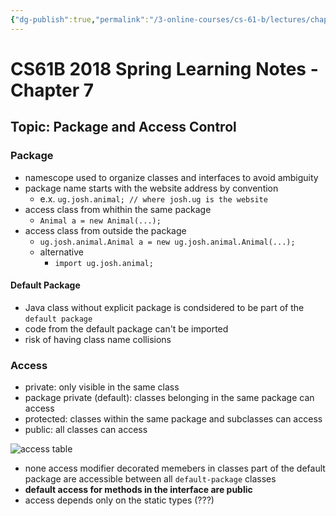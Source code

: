 ```yaml
---
{"dg-publish":true,"permalink":"/3-online-courses/cs-61-b/lectures/chapter-7/notes/chapter-7/","noteIcon":"","created":"2024-01-31T22:49:21.403+01:00","updated":"2024-01-31T22:51:06.651+01:00"}
---
```



# CS61B 2018 Spring Learning Notes - Chapter 7

## Topic: Package and Access Control

### Package
- namescope used to organize classes and interfaces to avoid ambiguity
- package name starts with the website address by convention
    - e.x. `ug.josh.animal; // where josh.ug is the website`
- access class from whithin the same package
    - `Animal a = new Animal(...);`
- access class from outside the package
    - `ug.josh.animal.Animal a = new ug.josh.animal.Animal(...);`
    - alternative
        - `import ug.josh.animal;`

#### Default Package
- Java class without explicit package is condsidered to be part of the `default package`
- code from the default package can't be imported
- risk of having class name collisions

### Access
- private: only visible in the same class
- package private (default): classes belonging in the same package can access
- protected: classes within the same package and subclasses can access
- public: all classes can access

![access table](image.png)

- none access modifier decorated memebers in classes part of the default package are accessible between all `default-package` classes
- **default access for methods in the interface are public**
- access depends only on the static types (???)
